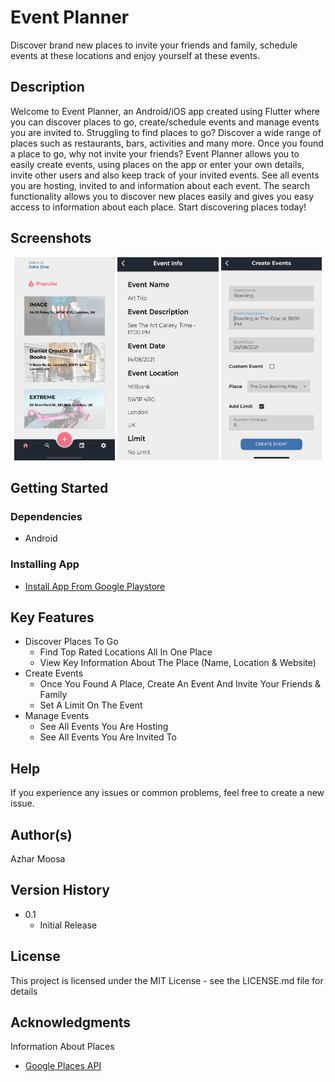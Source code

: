 # Event Planner

Discover brand new places to invite your friends and family, schedule events at these locations and enjoy yourself at these events.

## Description

Welcome to Event Planner, an Android/iOS app created using Flutter where you can discover places to go, create/schedule events and manage events you are invited to. Struggling to find places to go? Discover a wide range of places such as restaurants, bars, activities and many more. Once you found a place to go, why not invite your friends? Event Planner allows you to easily create events, using places on the app or enter your own details, invite other users and also keep track of your invited events. See all events you are hosting, invited to and information about each event. The search functionality allows you to discover new places easily and gives you easy access to information about each place. Start discovering places today!

## Screenshots

<p align="middle">
<img src="screenshots/Home.png" width="32%" height=325 />
<img src="screenshots/Events.png" width="32%" height=325/>
<img src="screenshots/CreateEvents.png" width="32%" height=325/>
</p>

## Getting Started

### Dependencies

- Android

### Installing App

- [Install App From Google Playstore]()

## Key Features

- Discover Places To Go
  - Find Top Rated Locations All In One Place
  - View Key Information About The Place (Name, Location & Website)
- Create Events
  - Once You Found A Place, Create An Event And Invite Your Friends & Family
  - Set A Limit On The Event
- Manage Events
  - See All Events You Are Hosting
  - See All Events You Are Invited To

## Help

If you experience any issues or common problems, feel free to create a new issue.

## Author(s)

Azhar Moosa

## Version History

- 0.1
  - Initial Release

## License

This project is licensed under the MIT License - see the LICENSE.md file for details

## Acknowledgments

Information About Places

- [Google Places API](https://developers.google.com/maps/documentation/places/web-service/overview)
